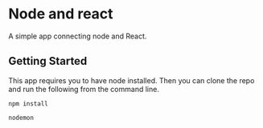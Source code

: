 # Node and react

A simple app connecting node and React.

## Getting Started

This app requires you to have node installed. Then you can clone the repo and run the following from the command line.

```
npm install
```

```
nodemon
```
